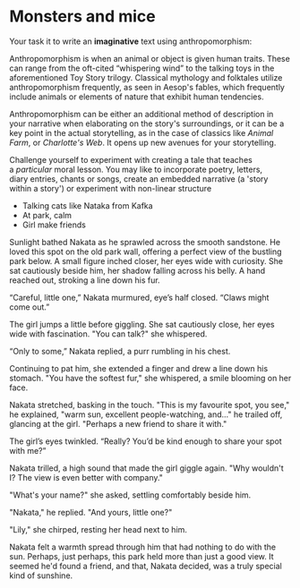# Monsters and mice
Your task it to write an **imaginative** text using anthropomorphism:  

Anthropomorphism is when an animal or object is given human traits. These can range from the oft-cited “whispering wind” to the talking toys in the aforementioned Toy Story trilogy. Classical mythology and folktales utilize anthropomorphism frequently, as seen in Aesop's fables, which frequently include animals or elements of nature that exhibit human tendencies.

Anthropomorphism can be either an additional method of description in your narrative when elaborating on the story's surroundings, or it can be a key point in the actual storytelling, as in the case of classics like _Animal Farm_, or _Charlotte's Web_. It opens up new avenues for your storytelling.

Challenge yourself to experiment with creating a tale that teaches a _particular_ moral lesson. You may like to incorporate poetry, letters, diary entries, chants or songs, create an embedded narrative (a 'story within a story') or experiment with non-linear structure

- Talking cats like Nataka from Kafka
- At park, calm
- Girl make friends 

Sunlight bathed Nakata as he sprawled across the smooth sandstone. He loved this spot on the old park wall, offering a perfect view of the bustling park below. A small figure inched closer, her eyes wide with curiosity. She sat cautiously beside him, her shadow falling across his belly. A hand reached out, stroking a line down his fur.

“Careful, little one,” Nakata murmured, eye’s half closed. “Claws might come out.”

The girl jumps a little before giggling. She sat cautiously close, her eyes wide with fascination. "You can talk?" she whispered.

“Only to some,” Nakata replied, a purr rumbling in his chest. 

Continuing to pat him, she extended a finger and drew a line down his stomach. "You have the softest fur," she whispered, a smile blooming on her face.
 
Nakata stretched, basking in the touch. "This is my favourite spot, you see," he explained, "warm sun, excellent people-watching, and..." he trailed off, glancing at the girl. "Perhaps a new friend to share it with."

The girl’s eyes twinkled. “Really? You’d be kind enough to share your spot with me?”

Nakata trilled, a high sound that made the girl giggle again. "Why wouldn't I? The view is even better with company."

"What's your name?" she asked, settling comfortably beside him.

"Nakata," he replied. "And yours, little one?"

"Lily," she chirped, resting her head next to him.

Nakata felt a warmth spread through him that had nothing to do with the sun. Perhaps, just perhaps, this park held more than just a good view. It seemed he'd found a friend, and that, Nakata decided, was a truly special kind of sunshine.